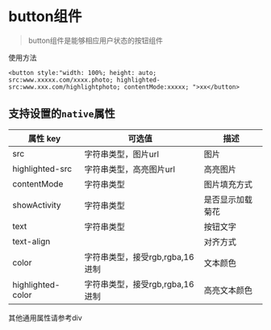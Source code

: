# button组件

> button组件是能够相应用户状态的按钮组件

使用方法

```
<button style:"width: 100%; height: auto; src:www.xxxxx.com/xxxx.photo; highlighted-src:www.xxx.com/highlightphoto; contentMode:xxxxx; ">xx</button>
```

## 支持设置的`native`属性

| 属性 key          | 可选值                          | 描述             |
| ----------------- | ------------------------------- | ---------------- |
| src               | 字符串类型，图片url             | 图片             |
| highlighted-src   | 字符串类型，高亮图片url         | 高亮图片         |
| contentMode       | 字符串类型                      | 图片填充方式     |
| showActivity      | 字符串类型                      | 是否显示加载菊花 |
| text              | 字符串类型                      | 按钮文字         |
| text-align        |                                 | 对齐方式         |
| color             | 字符串类型，接受rgb,rgba,16进制 | 文本颜色         |
| highlighted-color | 字符串类型，接受rgb,rgba,16进制 | 高亮文本颜色     |

其他通用属性请参考div